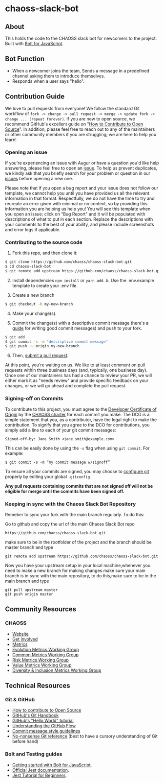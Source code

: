 # chaoss-slack-bot

## About

This holds the code to the CHAOSS slack bot for newcomers to the project.  Built with  [Bolt for JavaScript](https://slack.dev/bolt-js/concepts).

## Bot Function

- When a newcomer joins the team, Sends a message in a predefined channel asking them to introduce themselves.
- Responds when a user says "hello".


## Contribution Guide

We love to pull requests from everyone! We follow the standard Git workflow of `fork -> change -> pull request -> merge -> update fork -> change ... (repeat forever)`. If you are new to open source, we recommend GitHub's excellent guide on "[How to Contribute to Open Source](https://opensource.guide/how-to-contribute/)". In addition, please feel free to reach out to any of the maintainers or other community members if you are struggling; we are here to help you learn!

### Opening an issue
If you're experiencing an issue with Augur or have a question you'd like help answering, please feel free to open an [issue](https://github.com/chaoss/chaoss-slack-bot/issues). To help us prevent duplicates, we kindly ask that you briefly search for your problem or question in our [issues](https://github.com/chaoss/chaoss-slack-bot/issues) before opening a new one.

Please note that if you open a bug report and your issue does not follow our template, we cannot help you until you have provided us all the relevant information in that format. Respectfully, we do not have the time to try and recreate an error given with minimal or no context, so by providing this information you are helping us help you! You will see this template when you open an issue; click on "Bug Report" and it will be populated with descriptions of what to put in each section. Replace the descriptions with your comments to the best of your ability, and please include screenshots and error logs if applicable.

### Contributing to the source code
1. Fork this repo, and then clone it:
```bash
$ git clone https://github.com/chaoss/chaoss-slack-bot.git
$ cd chaoss-slack-bot
$ git remote add upstream https://github.com/chaoss/chaoss-slack-bot.git
```

2. Install dependencies `npm install` or `yarn add`.
   b. Use the .env.example template to create your .env file.

3. Create a new branch
```bash
$ git checkout -b my-new-branch
```
4. Make your change(s).

5. Commit the change(s) with a descriptive commit message (here's a [guide](https://www.freecodecamp.org/news/how-to-write-better-git-commit-messages/) for writing good commit messages) and push to your fork.
```bash
$ git add .
$ git commit -s -m "descriptive commit message"
$ git push -u origin my-new-branch
```
6. Then, [submit a pull request](https://github.com/chaoss/augur/compare).

At this point, you're waiting on us. We like to at least comment on pull requests
within three business days (and, typically, one business day). Once one of our maintainers has had a chance to review your PR, we will either mark it as "needs review" and provide specific feedback on your changes, or we will go ahead and complete the pull request.

### Signing-off on Commits
To contribute to this project, you must agree to the [Developer Certificate of Origin](https://developercertificate.org/) by the [CHAOSS charter](https://chaoss.community/about/charter/#user-content-8-intellectual-property-policy) for each commit you make. The DCO is a simple statement that you, as a contributor, have the legal right to make the contribution.
To signify that you agree to the DCO for contributions, you simply add a line to each of your
git commit messages:

  ```
  Signed-off-by: Jane Smith <jane.smith@example.com>
  ```
This can be easily done by using the `-s` flag when using `git commit`. For example:

```
$ git commit -s -m “my commit message w/signoff”
```
To ensure all your commits are signed, you may choose to [configure git](https://gist.github.com/xavierfoucrier/c156027fcc6ae23bcee1204199f177da) properly by editing your global ```.gitconfig```

**Any pull requests containing commits that are not signed off will not be eligible for merge until the commits have been signed off.** 

### Keeping in sync with the Chaoss Slack Bot Repository

Remeber to sync your fork with the main branch regularly.
To do this:

Go to github and copy the url of the main Chaoss Slack Bot repo
   ```   
   https://github.com/chaoss/chaoss-slack-bot.git
   ```
   make sure to be in the rootfolder of the project and the branch should be master branch and type
   ```
   git remote add upstream https://github.com/chaoss/chaoss-slack-bot.git
   ```
   Now you have your upstream setup in your local machine,whenever you need to make a new branch for making changes make sure your main branch is in sync with the main repository, to do this,make sure to be in the main branch and type

   ```
   git pull upstream master
   git push origin master
   ```


## Community Resources

### CHAOSS
- [Website](https://chaoss.community/)
- [Get Involved](https://chaoss.community/participate)
- [Metrics](https://github.com/chaoss/metrics)
- [Evolution Metrics Working Group](https://github.com/chaoss/wg-evolution)
- [Common Metrics Working Group](https://github.com/chaoss/wg-common)
- [Risk Metrics Working Group](https://github.com/chaoss/wg-risk)
- [Value Metrics Working Group](https://github.com/chaoss/wg-value)
- [Diversity & Inclusion Metrics Working Group](https://github.com/chaoss/wg-diversity-inclusion)

## Technical Resources

### Git & GitHub
- [How to contribute to Open Source](https://opensource.guide/how-to-contribute/)
- [GitHub's Git Handbook](https://guides.github.com/introduction/git-handbook/)
- [GitHub's "Hello World" tutorial](https://guides.github.com/activities/hello-world/)
- [Understanding the GitHub Flow](https://guides.github.com/introduction/flow/)
- [Commit message style guidelines](https://commit.style/)
- [No-nonsense Git reference](https://rogerdudler.github.io/git-guide/) (best to have a cursory understanding of Git before hand)

### Bolt and Testing guides
- [Getting started with Bolt for JavaScript](https://slack.dev/bolt-js/tutorial/getting-started).
- [Official Jest documentation](https://jestjs.io/docs/getting-started).
- [Jest Tutorial for Beginners](https://www.valentinog.com/blog/jest/).


